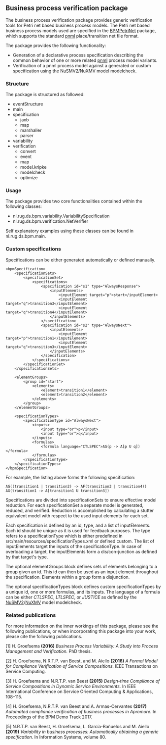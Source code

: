 ## Business process verification package
The business process verification package provides generic verification tools for Petri net based business process models.
The Petri net based business process models used are specified in the [BPMPetriNet](https://github.com/rug-ds-lab/BPMPetriNet) 
package, which supports the standard [pnml](http://www.pnml.org/) place/transition net file format. 

The package provides the following functionality:
* Generation of a declarative process specification describing the common behavior of one or more related [pnml](http://www.pnml.org/) process model variants.
* Verification of a pnml process model against a generated or custom specification using the [NuSMV2](http://nusmv.fbk.eu/)/[NuXMV](https://nuxmv.fbk.eu/) model modelcheck.

### Structure
The package is structured as followed:

* eventStructure
* main
* specification
  * jaxb
  * map
  * marshaller
  * parser
* variability
* verification
  * convert
  * event
  * map
  * model.kripke
  * modelcheck
  * optimize

### Usage
The package provides two core functionalities contained within the following classes:

* nl.rug.ds.bpm.variability.VariabilitySpecification
* nl.rug.ds.bpm.verification.NetVerifier

Self explanatory examples using these classes can be found in nl.rug.ds.bpm.main.

### Custom specifications
Specifications can be either generated automatically or defined manually.

    <bpmSpecification>
        <specificationSets>
            <specificationSet>
                <specifications>
                    <specification id="s1" type="AlwaysResponse">
                        <inputElements>
                            <inputElement target="p">start</inputElement>
                            <inputElement target="q">transition3</inputElement>
                            <inputElement target="q">transition4</inputElement>
                        </inputElements>
                    </specification>
                    <specification id="s2" type="AlwaysNext">
                        <inputElements>
                            <inputElement target="p">transition1</inputElement>
                            <inputElement target="q">transition3</inputElement>
                        </inputElements>
                    </specification>
                </specifications>
            </specificationSet>
        </specificationSets>

        <elementGroups>
            <group id="start">
                <elements>
                    <element>transition1</element>
                    <element>transition2</element>
                </elements>
            </group>
        </elementGroups>

        <specificationTypes>
            <specificationType id="AlwaysNext">
                <inputs>
                    <input type="or">p</input>
                    <input type="or">q</input>
                </inputs>
                <formulas>
                    <formula language="CTLSPEC">AG(p -> A[p U q])</formula>
                </formulas>
            </specificationType>
        </specificationTypes>
    </bpmSpecification>

For example, the listing above forms the following specification:

    AG((transition1 | transition2) -> AF(transition3 | transition4))
    AG(transition1 -> A[transition1 U transition3])

Specifications are divided into specificationSets to ensure effective model reduction. For each specificationSet a
separate model is generated, reduced, and verified. Reduction is accomplished by calculating a stutter equivalent model
with respect to the used input elements for each set.

Each specification is defined by an id, type, and a list of inputElements. Each id should be unique as it is used for
feedback purposes. The type refers to a specificationType which is either predefined in src/main/resources/specificationTypes.xml
or defined custom. The list of inputElements target the inputs of the specificationType. In case of overloading a
target, the inputElements form a dis/con-junction as defined by that target's type.

The optional elementGroups block defines sets of elements belonging to a group given an id. This id can then be used as
an input element throughout the specification. Elements within a group form a disjunction.

The optional specificationTypes block defines custom specificationTypes by a unique id, one or more formulas, and its
inputs. The language of a formula can be either _CTLSPEC_, _LTLSPEC_, or _JUSTICE_ as defined by the
[NuSMV2](http://nusmv.fbk.eu/)/[NuXMV](https://nuxmv.fbk.eu/) model modelcheck.

### Related publications
For more information on the inner workings of this package, please see the following publications, or when incorporating this package into your work, please cite the following publications.

[1] H. Groefsema **(2016)** _Business Process Variability: A Study into Process Management and Verification._ PhD thesis.

[2] H. Groefsema, N.R.T.P. van Beest, and M. Aiello **(2016)** _A Formal Model for Compliance Verification of Service Compositions._ IEEE Transactions on Service Computing.

[3] H. Groefsema and N.R.T.P. van Beest **(2015)** _Design-time Compliance of Service Compositions in Dynamic Service Environments._ In IEEE International Conference on Service Oriented Computing & Applications, 108–115.

[4] H. Groefsema, N.R.T.P. van Beest and A. Armas-Cervantes **(2017)** _Automated compliance verification of business processes in Apromore._ In Proceedings of the BPM Demo Track 2017.

[5] N.R.T.P. van Beest, H. Groefsema, L. García-Bañuelos and M. Aiello **(2019)** _Variability in business processes: Automatically obtaining a generic specification._ In Information Systems, volume 80.
